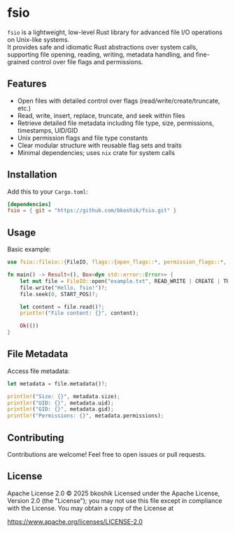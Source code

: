 
# fsio

`fsio` is a lightweight, low-level Rust library for advanced file I/O operations on Unix-like systems.  
It provides safe and idiomatic Rust abstractions over system calls, supporting file opening, reading, writing, metadata handling, and fine-grained control over file flags and permissions.

## Features

- Open files with detailed control over flags (read/write/create/truncate, etc.)
- Read, write, insert, replace, truncate, and seek within files
- Retrieve detailed file metadata including file type, size, permissions, timestamps, UID/GID
- Unix permission flags and file type constants
- Clear modular structure with reusable flag sets and traits
- Minimal dependencies; uses `nix` crate for system calls

## Installation

Add this to your `Cargo.toml`:

```toml
[dependencies]
fsio = { git = "https://github.com/bkoshik/fsio.git" }
```

## Usage
Basic example:
```rust
use fsio::fileio::{FileIO, flags::{open_flags::*, permission_flags::*, whence_flags::*}};

fn main() -> Result<(), Box<dyn std::error::Error>> {
    let mut file = FileIO::open("example.txt", READ_WRITE | CREATE | TRUNCATE, ALL)?;
    file.write("Hello, fsio!")?;
    file.seek(0, START_POS)?;

    let content = file.read()?;
    println!("File content: {}", content);

    Ok(())
}
```

## File Metadata
Access file metadata:
```rust
let metadata = file.metadata()?;

println!("Size: {}", metadata.size);
println!("UID: {}", metadata.uid);
println!("GID: {}", metadata.gid);
println!("Permissions: {}", metadata.permissions);
```

## Contributing
Contributions are welcome! Feel free to open issues or pull requests.

## License
Apache License 2.0 © 2025 bkoshik
Licensed under the Apache License, Version 2.0 (the "License");
you may not use this file except in compliance with the License.
You may obtain a copy of the License at

https://www.apache.org/licenses/LICENSE-2.0
